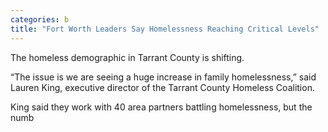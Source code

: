 ```yaml
---
categories: b
title: "Fort Worth Leaders Say Homelessness Reaching Critical Levels"
---
```


The homeless demographic in Tarrant County is shifting.



&#8220;The issue is we are seeing a huge increase in family homelessness,&#8221; said Lauren King, executive director of the Tarrant County Homeless Coalition.



King said they work with 40 area partners battling homelessness, but the numb